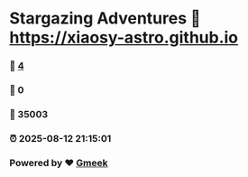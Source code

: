 # Stargazing Adventures :link: https://xiaosy-astro.github.io 
### :page_facing_up: [4](https://xiaosy-astro.github.io/tag.html) 
### :speech_balloon: 0 
### :hibiscus: 35003 
### :alarm_clock: 2025-08-12 21:15:01 
### Powered by :heart: [Gmeek](https://github.com/Meekdai/Gmeek)
